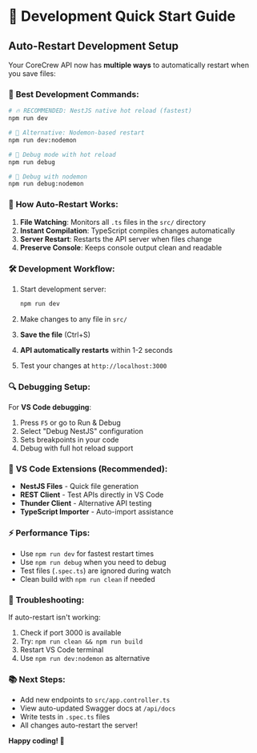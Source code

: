 # 🚀 Development Quick Start Guide

## Auto-Restart Development Setup

Your CoreCrew API now has **multiple ways** to automatically restart when you save files:

### 📝 **Best Development Commands:**

```bash
# 🔥 RECOMMENDED: NestJS native hot reload (fastest)
npm run dev

# 🔧 Alternative: Nodemon-based restart
npm run dev:nodemon

# 🐛 Debug mode with hot reload
npm run debug

# 🐛 Debug with nodemon
npm run debug:nodemon
```

### 🎯 **How Auto-Restart Works:**

1. **File Watching**: Monitors all `.ts` files in the `src/` directory
2. **Instant Compilation**: TypeScript compiles changes automatically  
3. **Server Restart**: Restarts the API server when files change
4. **Preserve Console**: Keeps console output clean and readable

### 🛠️ **Development Workflow:**

1. Start development server:
   ```bash
   npm run dev
   ```

2. Make changes to any file in `src/`

3. **Save the file** (Ctrl+S)

4. **API automatically restarts** within 1-2 seconds

5. Test your changes at `http://localhost:3000`

### 🔍 **Debugging Setup:**

For **VS Code debugging**:

1. Press `F5` or go to Run & Debug
2. Select "Debug NestJS" configuration
3. Sets breakpoints in your code
4. Debug with full hot reload support

### 🎨 **VS Code Extensions (Recommended):**

- **NestJS Files** - Quick file generation
- **REST Client** - Test APIs directly in VS Code
- **Thunder Client** - Alternative API testing
- **TypeScript Importer** - Auto-import assistance

### ⚡ **Performance Tips:**

- Use `npm run dev` for fastest restart times
- Use `npm run debug` when you need to debug
- Test files (`.spec.ts`) are ignored during watch
- Clean build with `npm run clean` if needed

### 🚨 **Troubleshooting:**

If auto-restart isn't working:

1. Check if port 3000 is available
2. Try: `npm run clean && npm run build`
3. Restart VS Code terminal
4. Use `npm run dev:nodemon` as alternative

### 📚 **Next Steps:**

- Add new endpoints to `src/app.controller.ts`
- View auto-updated Swagger docs at `/api/docs`
- Write tests in `.spec.ts` files
- All changes auto-restart the server!

**Happy coding! 🎉**
